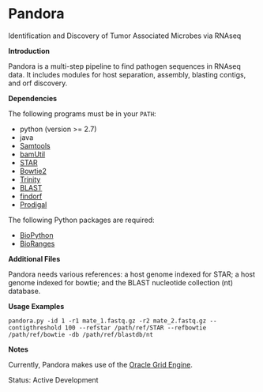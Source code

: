 Pandora
=======

Identification and Discovery of Tumor Associated Microbes via RNAseq

**Introduction**

Pandora is a multi-step pipeline to find pathogen sequences in RNAseq data. 
It includes modules for host separation, assembly, blasting contigs, and orf discovery.

**Dependencies**

The following programs must be in your `PATH`:

- python (version >= 2.7)
- java
- [Samtools](http://www.htslib.org/)
- [bamUtil](https://github.com/statgen/bamUtil)
- [STAR](https://github.com/alexdobin/STAR)
- [Bowtie2](http://bowtie-bio.sourceforge.net/bowtie2/index.shtml)
- [Trinity](https://github.com/trinityrnaseq/trinityrnaseq/wiki)
- [BLAST](http://www.ncbi.nlm.nih.gov/books/NBK279671/)
- [findorf](https://github.com/vsbuffalo/findorf)
- [Prodigal](http://prodigal.ornl.gov/)

The following Python packages are required:

- [BioPython](http://biopython.org/wiki/Main_Page)
- [BioRanges](https://github.com/vsbuffalo/BioRanges)

**Additional Files**

Pandora needs various references: a host genome indexed for STAR; a host genome indexed for bowtie; and the BLAST nucleotide collection (nt) database.

**Usage Examples**

```
pandora.py -id 1 -r1 mate_1.fastq.gz -r2 mate_2.fastq.gz --contigthreshold 100 --refstar /path/ref/STAR --refbowtie /path/ref/bowtie -db /path/ref/blastdb/nt
```

**Notes**

Currently, Pandora makes use of the [Oracle Grid Engine](https://en.wikipedia.org/wiki/Oracle_Grid_Engine).

Status: Active Development
